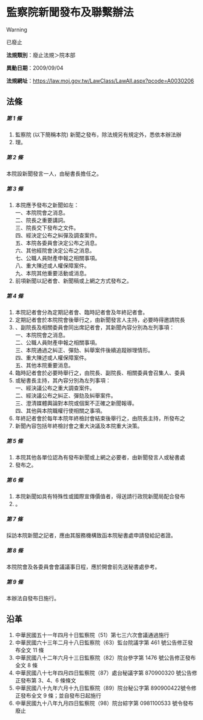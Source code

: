 # 監察院新聞發布及聯繫辦法
> [!WARNING]
> 已廢止

**法規類別**：廢止法規＞院本部

**異動日期**：2009/09/04  

**法規網址**：https://law.moj.gov.tw/LawClass/LawAll.aspx?pcode=A0030206



## 法條
##### 第 1 條
1. 監察院 (以下簡稱本院) 新聞之發布，除法規另有規定外，悉依本辦法辦
1. 理。

##### 第 2 條
本院設新聞發言一人，由秘書長擔任之。

##### 第 3 條
1. 本院應予發布之新聞如左：  
一、本院院會之消息。  
二、院長之重要講詞。  
三、院長交下發布之文件。  
四、經決定公布之糾彈及調查案件。  
五、本院各委員會決定公布之消息。  
六、其他經院會決定公布之消息。  
七、公職人員財產申報之相關事項。  
八、重大陳述或人權保障案件。  
九、本院其他重要活動或消息。
1. 前項新聞以記者會、新聞稿或上網之方式發布之。

##### 第 4 條
1. 本院記者會分為定期記者會、臨時記者會及年終記者會。
1. 定期記者會於本院院會後舉行之，由新聞發言人主持，必要時得邀請院長
1. 、副院長及相關委員會同出席記者會，其新聞內容分別為左列事項：  
一、本院院會之消息。  
二、公職人員財產申報之相關事項。  
三、本院通過之糾正、彈劾、糾舉案件後續追蹤辦理情形。  
四、重大陳述或人權保障案件。  
五、其他本院重要消息。
1. 臨時記者會於必要時舉行之，由院長、副院長、相關委員會召集人、委員
1. 或秘書長主持，其內容分別為左列事項：  
一、經決議公布之重大調查案件。  
二、經決議公布之糾正、彈劾及糾舉案件。  
三、澄清媒體輿論對本院或個案不正確之新聞報導。  
四、其他與本院職權行使相關之事項。
1. 年終記者會於每年本院年終檢討會結束後舉行之，由院長主持，所發布之
1. 新聞內容包括年終檢討會之重大決議及本院重大決策。

##### 第 5 條
1. 本院其他各單位認為有發布新聞或上網之必要者，由新聞發言人或秘書處
1. 發布之。

##### 第 6 條
1. 本院新聞如具有特殊性或國際宣傳價值者，得送請行政院新聞局配合發布
1. 。

##### 第 7 條
採訪本院新聞之記者，應由其服務機構致函本院秘書處申請發給記者證。

##### 第 8 條
本院院會及各委員會會議議事日程，應於開會前先送秘書處參考。

##### 第 9 條
本辦法自發布日施行。

## 沿革
1. 中華民國五十一年四月十日監察院（51）第七三六次會議通過施行
1. 中華民國六十三年二月十八日監察院（63）監台院議字第 461  號公告修正發布全文 11 條
1. 中華民國八十二年六月十三日監察院（82）院台參字第 1476 號公告修正發布全文 8  條
1. 中華民國八十七年四月四日監察院（87）處台秘議字第 870900320  號公告修正發布第 3、4、6  條條文
1. 中華民國八十九年六月十九日監察院（89）院台秘公字第 890900422號令修正發布全文 9  條；並自發布日起施行
1. 中華民國九十八年九月四日監察院（98）院台綜字第 0981100533 號令發布廢止
